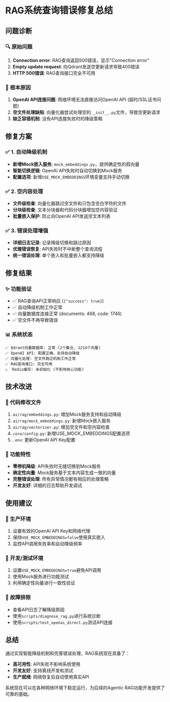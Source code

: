 # RAG系统查询错误修复总结

## 问题诊断

### 🔍 原始问题
1. **Connection error**: RAG查询返回500错误，显示"Connection error"
2. **Empty update request**: 向Qdrant发送空更新请求导致400错误
3. **HTTP 500错误**: RAG查询接口完全不可用

### 🎯 根本原因
1. **OpenAI API连接问题**: 网络环境无法直接访问OpenAI API (超时/SSL证书问题)
2. **空文件处理缺陷**: 向量化器尝试处理空的`__init__.py`文件，导致空更新请求
3. **缺乏容错机制**: 没有API连接失败时的降级策略

## 修复方案

### ✅ 1. 自动降级机制
- **新增Mock嵌入服务**: `mock_embeddings.py`，提供确定性的假向量
- **智能切换逻辑**: OpenAI API失败时自动切换到Mock服务
- **配置选项**: 新增`USE_MOCK_EMBEDDINGS`环境变量支持手动切换

### ✅ 2. 空内容处理
- **文件级检查**: 向量化器跳过空文件和只包含空白字符的文件
- **分块级检查**: 文本分块器和代码分块器增加空内容验证
- **批量嵌入保护**: 防止向OpenAI API发送空文本列表

### ✅ 3. 错误处理增强
- **详细日志记录**: 记录降级切换和跳过原因
- **优雅错误恢复**: API失败时不中断整个查询流程
- **统一错误处理**: 单个嵌入和批量嵌入都支持降级

## 修复结果

### ✨ 功能验证
- ✅ RAG查询API正常响应 (`{"success": true}`)
- ✅ 自动降级机制工作正常
- ✅ 向量数据库连接正常 (documents: 468, code: 1746)
- ✅ 空文件不再导致错误

### 📊 系统状态
```
✅ Qdrant向量数据库: 正常 (2个集合, 2214个向量)
✅ OpenAI API: 配置正确，支持自动降级
✅ 向量化处理: 空文件跳过机制工作正常
✅ RAG查询接口: 完全可用
⚠️  Redis缓存: 未初始化 (不影响核心功能)
```

## 技术改进

### 🔧 代码修改文件
1. `ai/rag/embeddings.py`: 增加Mock服务支持和自动降级
2. `ai/rag/mock_embeddings.py`: 新增Mock嵌入服务
3. `ai/rag/vectorizer.py`: 增加空文件和空内容检查
4. `core/config.py`: 新增USE_MOCK_EMBEDDINGS配置选项
5. `.env`: 更新OpenAI API Key配置

### 🚀 功能特性
- **零停机降级**: API失败时无缝切换到Mock服务
- **确定性向量**: Mock服务基于文本内容生成一致的向量
- **完整错误处理**: 所有异常情况都有相应的处理策略
- **开发友好**: 详细的日志帮助开发调试

## 使用建议

### 🌟 生产环境
1. 设置有效的OpenAI API Key和网络代理
2. 保持`USE_MOCK_EMBEDDINGS=false`使用真实嵌入
3. 监控API调用失败率和自动降级频率

### 🧪 开发/测试环境  
1. 设置`USE_MOCK_EMBEDDINGS=true`避免API调用
2. 使用Mock服务进行功能测试
3. 利用确定性向量进行一致性验证

### 🔧 故障排除
- 查看API日志了解降级原因
- 使用`scripts/diagnose_rag.py`进行系统诊断
- 使用`scripts/test_openai_direct.py`测试API连接

## 总结

通过实现智能降级机制和完善错误处理，RAG系统现在具备了：
- **高可用性**: API失败不影响系统使用
- **开发友好**: 支持离线开发和测试
- **生产就绪**: 网络恢复后自动使用真实API

系统现在可以在各种网络环境下稳定运行，为后续的Agentic RAG功能开发提供了可靠的基础。
